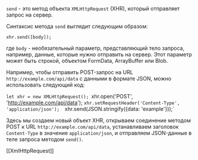 `send` - это метод объекта `XMLHttpRequest` (XHR), который отправляет запрос на сервер.

Синтаксис метода `send` выглядит следующим образом:

`xhr.send([body]);`

где `body` - необязательный параметр, представляющий тело запроса, например, данные, которые нужно отправить на сервер. Этот параметр может быть строкой, объектом FormData, ArrayBuffer или Blob.

Например, чтобы отправить POST-запрос на URL `http://example.com/api/data` с данными в формате JSON, можно использовать следующий код:

`let xhr = new XMLHttpRequest();
`xhr.open('POST', 'http://example.com/api/data');
`xhr.setRequestHeader('Content-Type', 'application/json'); 
`xhr.send(JSON.stringify({data: 'example'}));`

Здесь мы создаем новый объект XHR, открываем соединение методом POST к URL `http://example.com/api/data`, устанавливаем заголовок `Content-Type` в значение `application/json`, и отправляем JSON-данные в теле запроса методом `send()`.

[[XmlHttpRequest]]
